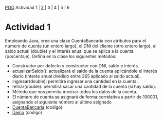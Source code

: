 [POO](POO.md) Actividad 1 | [2](ACTIVIDAD2.md) | 3 | 4 | 5 | 6
# Actividad 1
Empleando Java, cree una clase CuentaBancaria con atributos para el número de cuenta (un 
entero largo), el DNI del cliente (otro entero largo), el saldo actual (double) y el interés 
anual que se aplica a la cuenta (porcentaje). Defina en la clase los siguientes métodos:
* Constructor por defecto y constructor con DNI, saldo e interés.
* actualizarSaldo(): actualizará el saldo de la cuenta aplicándole el interés diario (interés 
anual dividido entre 365 aplicado al saldo actual).
* ingresar(double): permitirá ingresar una cantidad en la cuenta.
* retirar(double): permitirá sacar una cantidad de la cuenta (si hay saldo).
* Método que nos permita mostrar todos los datos de la cuenta.
* El número de cuenta se asignará de forma correlativa a partir de 100001, asignando el 
siguiente número al último asignado
* [CuentaBancaria](TP1-POO/src/main/java/actividad1/CuentaBancaria.java) (codigo)
* [Demo](TP1-POO/src/main/java/actividad1/Demo.java) (codigo)
  
